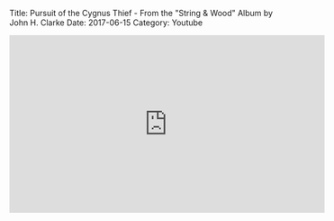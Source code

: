Title: Pursuit of the Cygnus Thief - From the "String & Wood" Album by John H. Clarke
Date: 2017-06-15
Category: Youtube

<iframe width="560" height="315" src="https://www.youtube.com/embed/aS6r4DZ87eo" title="YouTube video player" frameborder="0" allow="accelerometer; autoplay; clipboard-write; encrypted-media; gyroscope; picture-in-picture" allowfullscreen></iframe>

